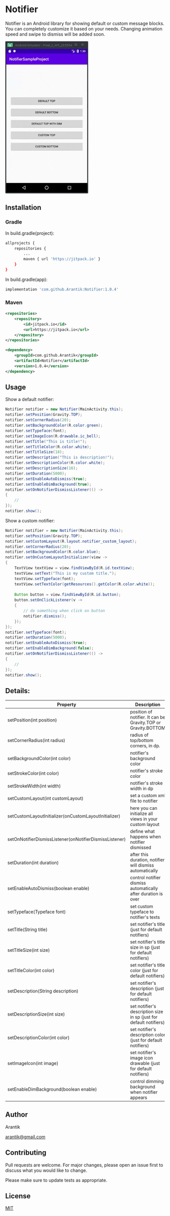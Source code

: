 # Notifier

Notifier is an Android library for showing default or custom message blocks. You can completely customize it based on your needs. Changing animation speed and swipe to dismiss will be added soon.

![](example.gif)

## Installation

### Gradle

In build.gradle(project):

```bash
allprojects {
    repositories {
        ...
        maven { url 'https://jitpack.io' }
    }
}
```

In build.gradle(app):

```bash
implementation 'com.github.Arantik:Notifier:1.0.4'
```
### Maven

```xml
<repositories>
	<repository>
		<id>jitpack.io</id>
		<url>https://jitpack.io</url>
	</repository>
</repositories>
```

```xml
<dependency>
	<groupId>com.github.Arantik</groupId>
	<artifactId>Notifier</artifactId>
	<version>1.0.4</version>
</dependency>
```

## Usage

Show a default notifier:

```java
Notifier notifier = new Notifier(MainActivity.this);
notifier.setPosition(Gravity.TOP);
notifier.setCornerRadius(20);
notifier.setBackgroundColor(R.color.green);
notifier.setTypeface(font);
notifier.setImageIcon(R.drawable.ic_bell);
notifier.setTitle("This is title!");
notifier.setTitleColor(R.color.white);
notifier.setTitleSize(18);
notifier.setDescription("This is description!");
notifier.setDescriptionColor(R.color.white);
notifier.setDescriptionSize(16);
notifier.setDuration(5000);
notifier.setEnableAutoDismiss(true);
notifier.setEnableDimBackground(true);
notifier.setOnNotifierDismissListener(() ->
{
    //
});
notifier.show();
```

Show a custom notifier:

```java
Notifier notifier = new Notifier(MainActivity.this);
notifier.setPosition(Gravity.TOP);
notifier.setCustomLayout(R.layout.notifier_custom_layout);
notifier.setCornerRadius(20);
notifier.setBackgroundColor(R.color.blue);
notifier.setOnCustomLayoutInitializer(view ->
{
    TextView textView = view.findViewById(R.id.textView);
    textView.setText("This is my custom title.");
    textView.setTypeface(font);
    textView.setTextColor(getResources().getColor(R.color.white));

    Button button = view.findViewById(R.id.button);
    button.setOnClickListener(v ->
    {
        // do something when click on button
        notifier.dismiss();
    });
});
notifier.setTypeface(font);
notifier.setDuration(5000);
notifier.setEnableAutoDismiss(true);
notifier.setEnableDimBackground(false);
notifier.setOnNotifierDismissListener(() ->
{
    //
});
notifier.show();
```

## Details:

|Property|Description|
|---|---|
|setPosition(int position)|position of notifier. It can be Gravity.TOP or Gravity.BOTTOM|
|setCornerRadius(int radius)|radius of top/bottom corners, in dp.|
|setBackgroundColor(int color)|notifier's background color|
|setStrokeColor(int color)|notifier's stroke color|
|setStrokeWidth(int width)|notifier's stroke width in dp|
|setCustomLayout(int customLayout)|set a custom xml file to notifier|
|setCustomLayoutInitializer(onCustomLayoutInitializer)|here you can initialize all views in your custom layout|
|setOnNotifierDismissListener(onNotifierDismissListener)|define what happens when notifier dismissed|
|setDuration(int duration)|after this duration, notifier will dismiss automatically|
|setEnableAutoDismiss(boolean enable)|control notifier dismiss automatically after duration is over|
|setTypeface(Typeface font)|set custom typeface to notifier's texts|
|setTitle(String title)|set notifier's title (just for default notifiers)|
|setTitleSize(int size)|set notifier's title size in sp (just for default notifiers)|
|setTitleColor(int color)|set notifier's title color (just for default notifiers)|
|setDescription(String description)|set notifier's description (just for default notifiers)|
|setDescriptionSize(int size)|set notifier's description size in sp (just for default notifiers)|
|setDescriptionColor(int color)|set notifier's description color (just for default notifiers)|
|setImageIcon(int image)|set notifier's image icon drawable (just for default notifiers)|
|setEnableDimBackground(boolean enable)|control dimming background when notifier appears|

## Author
Arantik

arantik@gmail.com

## Contributing
Pull requests are welcome. For major changes, please open an issue first to discuss what you would like to change.

Please make sure to update tests as appropriate.

## License
[MIT](https://choosealicense.com/licenses/mit/)
